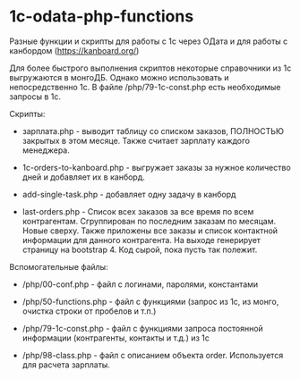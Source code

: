 # 1c-odata-php-functions
Разные функции и скрипты для работы с 1с через ОДата и для работы с канбордом (https://kanboard.org/)

Для более быстрого выполнения скриптов некоторые справочники из 1с выгружаются в монгоДБ. Однако можно использовать и непосредственно 1с. В файле /php/79-1c-const.php есть необходимые запросы в 1с.

Скрипты:

- зарплата.php - выводит таблицу со списком заказов, ПОЛНОСТЬЮ закрытых в этом месяце. Также считает зарплату каждого менеджера.

- 1c-orders-to-kanboard.php - выгружает заказы за нужное количество дней и добавляет их в канборд.

- add-single-task.php - добавляет одну задачу в канборд

- last-orders.php - Список всех заказов за все время по всем контрагентам. Сгруппирован по последним заказам по месяцам. Новые сверху. Также приложены все заказы и список контактной информации для данного контрагента. На выходе генерирует страницу на bootstrap 4. Код сырой, пока пусть так полежит.

Вспомогательные файлы:

- /php/00-conf.php - файл с логинами, паролями, константами

- /php/50-functions.php - файл с функциями (запрос из 1с, из монго, очистка строки от пробелов и т.п.)

- /php/79-1c-const.php - файл с функциями запроса постоянной информации (контрагенты, контакты и т.д.) из 1с

- /php/98-class.php - файл с описанием объекта order. Используется для расчета зарплаты.
